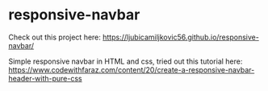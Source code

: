 # responsive-navbar

Check out this project here: https://ljubicamiljkovic56.github.io/responsive-navbar/ 

Simple responsive navbar in HTML and css, tried out this tutorial here: https://www.codewithfaraz.com/content/20/create-a-responsive-navbar-header-with-pure-css
